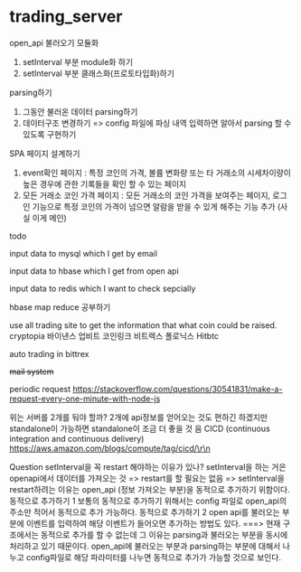 # trading_server


open_api 불러오기 모듈화
1. setInterval 부분 module화 하기
2. setInterval 부분 클래스화(프로토타입화)하기


parsing하기
1. 그동안 불러온 데이터 parsing하기
2. 데이터구조 변경하기
=> config 파일에 파싱 내역 입력하면 알아서 parsing 할 수 있도록 구현하기

SPA 페이지 설계하기
1. event확인 페이지 : 특정 코인의 가격, 볼륨 변화량 또는 타 거래소의 시세차이량이 높은 경우에 관한 기록들을 확인 할 수 있는 페이지
2. 모든 거래소 코인 가격 페이지 : 모든 거래소의 코인 가격을 보여주는 페이지, 로그인 기능으로 특정 코인의 가격이 넘으면 알람을 받을 수 있게 해주는 기능 추가 (사실 이게 메인)


todo

input data to mysql which I get by email

input data to hbase which I get from open api

input data to redis which I want to check sepcially

hbase map reduce 공부하기



use all trading site to get the information that what coin could be raised.
cryptopia 
바이낸스
업비트
코인링크
비트렉스
폴로닉스 
Hitbtc

auto trading in bittrex

~~mail system~~

periodic request
https://stackoverflow.com/questions/30541831/make-a-request-every-one-minute-with-node-js

위는 서버를 2개를 둬야 할까? 2개에 api정보를 얻어오는 것도 편하긴 하겠지만 standalone이 가능하면 standalone이 조금 더 좋을 것 음
CICD (continuous integration and continuous delivery)
https://aws.amazon.com/blogs/compute/tag/cicd/\r\n


Question
setInterval을 꼭 restart 해야하는 이유가 있나?
setInterval을 하는 거은 openapi에서 데이터를 가져오는 것 => restart를 할 필요는 없음
=> 
setInterval을 restart하려는 이유는 open_api (정보 가져오는 부분)을 동적으로 추가하기 위함이다.
동적으로 추가하기 1
보통의 동적으로 추가하기 위해서는 config 파일로 open_api의 주소만 적어서 동적으로 추가 가능하다.
동적으로 추가하기 2
open api를 불러오는 부분에 이벤트를 입력하여 해당 이벤트가 들어오면 추가하는 방법도 있다.
===>
현재 구조에서는 동적으로 추가를 할 수 없는데 그 이유는 parsing과 불러오는 부분을 동시에 처리하고 있기 때문이다.
open_api에 불러오는 부분과 parsing하는 부분에 대해서 나누고 config파일로 해당 파라미터를 나누면 동적으로 추가가 가능할 것으로 보인다.